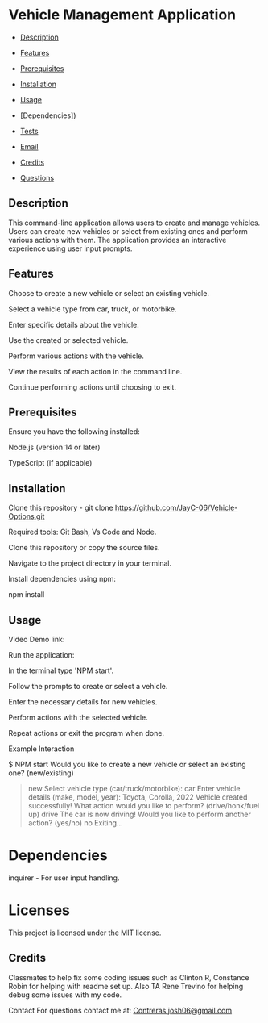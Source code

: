 # Vehicle Management Application

* [Description](#description)

* [Features](#features)

* [Prerequisites](#prerequisites)

* [Installation](#installation)

* [Usage](#usage)

* [Dependencies])

* [Tests](#tests)

* [Email](#email)

* [Credits](#credits)

* [Questions](#questions)


## Description 

This command-line application allows users to create and manage vehicles. Users can create new vehicles or select from existing ones and perform various actions with them. The application provides an interactive experience using user input prompts.

## Features

Choose to create a new vehicle or select an existing vehicle.

Select a vehicle type from car, truck, or motorbike.

Enter specific details about the vehicle.

Use the created or selected vehicle.

Perform various actions with the vehicle.

View the results of each action in the command line.

Continue performing actions until choosing to exit.

## Prerequisites

Ensure you have the following installed:

Node.js (version 14 or later)

TypeScript (if applicable)

## Installation

Clone this repository - git clone https://github.com/JayC-06/Vehicle-Options.git

Required tools: Git Bash, Vs Code and Node.

Clone this repository or copy the source files.

Navigate to the project directory in your terminal.

Install dependencies using npm:

npm install

## Usage

Video Demo link: 

Run the application:

In the terminal type 'NPM start'.

Follow the prompts to create or select a vehicle.

Enter the necessary details for new vehicles.

Perform actions with the selected vehicle.

Repeat actions or exit the program when done.

Example Interaction

$ NPM start
Would you like to create a new vehicle or select an existing one? (new/existing)
> new
Select vehicle type (car/truck/motorbike):
> car
Enter vehicle details (make, model, year):
> Toyota, Corolla, 2022
Vehicle created successfully!
What action would you like to perform? (drive/honk/fuel up)
> drive
The car is now driving!
Would you like to perform another action? (yes/no)
> no
Exiting...

# Dependencies

inquirer - For user input handling.

# Licenses

This project is licensed under the MIT license.

## Credits 
Classmates to help fix some coding issues such as Clinton R, Constance Robin for helping with readme set up. Also TA Rene Trevino for helping debug some issues with my code. 

Contact
For questions contact me at: Contreras.josh06@gmail.com
